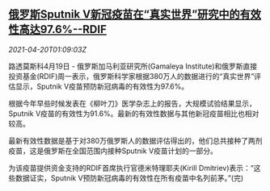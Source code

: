 <!--1618882263000-->
[俄罗斯Sputnik V新冠疫苗在“真实世界”研究中的有效性高达97.6%--RDIF](https://cn.reuters.com/article/russia-sputnik-v-vaccine-0420-idCNKBS2C703I)
------

<div><i>2021-04-20T01:09:03Z</i></div><p>路透莫斯科4月19日 - 俄罗斯加马利亚研究所(Gamaleya Institute)和俄罗斯直接投资基金(RDIF)周一表示，俄罗斯科学家根据380万人的数据进行的“真实世界”评估显示，Sputnik V疫苗预防新冠病毒的有效性为97.6%。</p><p>根据今年早些时候发表在《柳叶刀》医学杂志上的报告，大规模试验结果显示，Sputnik V疫苗的有效性为91.6%。最新的有效性数据与其他新冠疫苗相比也相对较高。</p><p>最新有效性数据是基于对380万俄罗斯人的数据评估得出的，他们总共接种了两剂疫苗，这是俄罗斯在全国范围内接种Sputnik V疫苗计划的一部分。</p><p>为该疫苗提供资金支持的RDIF首席执行官德米特理耶夫(Kirill Dmitriev)表示：“这些数据证实，Sputnik V预防新冠病毒的有效性在所有疫苗中名列前茅。”(完)</p>
